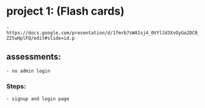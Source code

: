 
# project 1: (Flash cards)
    - https://docs.google.com/presentation/d/1fmrb7sWA1sj4_0VYlJd3XvOyGo2DC0_46-ZZtwHplFQ/edit#slide=id.p

## assessments:
    - no admin login

### Steps:
    - signup and login page